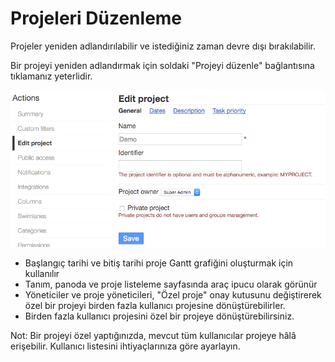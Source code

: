 Projeleri Düzenleme
================

Projeler yeniden adlandırılabilir ve istediğiniz zaman devre dışı bırakılabilir.

Bir projeyi yeniden adlandırmak için soldaki "Projeyi düzenle" bağlantısına tıklamanız yeterlidir.

![Project edition](../screenshots/project-edition.png)

- Başlangıç tarihi ve bitiş tarihi proje Gantt grafiğini oluşturmak için kullanılır
- Tanım, panoda ve proje listeleme sayfasında araç ipucu olarak görünür
- Yöneticiler ve proje yöneticileri, "Özel proje" onay kutusunu değiştirerek özel bir projeyi birden fazla kullanıcı projesine dönüştürebilirler.
- Birden fazla kullanıcı projesini özel bir projeye dönüştürebilirsiniz.

Not: Bir projeyi özel yaptığınızda, mevcut tüm kullanıcılar projeye hâlâ erişebilir. Kullanıcı listesini ihtiyaçlarınıza göre ayarlayın.
